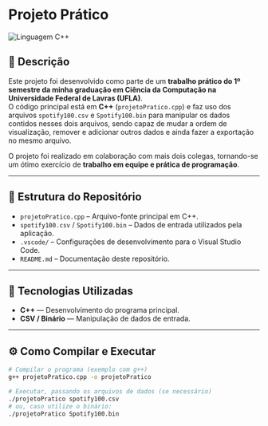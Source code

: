 # Projeto Prático

![Linguagem C++](https://img.shields.io/badge/Linguagem-C%2B%2B-blue?style=for-the-badge&logo=c%2B%2B&logoColor=white)

## 📖 Descrição

Este projeto foi desenvolvido como parte de um **trabalho prático do 1º semestre da minha graduação em Ciência da Computação na Universidade Federal de Lavras (UFLA)**.  
O código principal está em **C++** (`projetoPratico.cpp`) e faz uso dos arquivos `spotify100.csv` e `Spotify100.bin` para manipular os dados contidos nesses dois arquivos, sendo capaz de mudar a ordem de visualização, remover e adicionar outros dados e ainda fazer a exportação no mesmo arquivo.

O projeto foi realizado em colaboração com mais dois colegas, tornando-se um ótimo exercício de **trabalho em equipe e prática de programação**.

---

## 📂 Estrutura do Repositório

- `projetoPratico.cpp` – Arquivo-fonte principal em C++.
- `spotify100.csv` / `Spotify100.bin` – Dados de entrada utilizados pela aplicação.
- `.vscode/` – Configurações de desenvolvimento para o Visual Studio Code.
- `README.md` – Documentação deste repositório.

---

## 🚀 Tecnologias Utilizadas

- **C++** — Desenvolvimento do programa principal.
- **CSV / Binário** — Manipulação de dados de entrada.

---

## ⚙️ Como Compilar e Executar

```bash
# Compilar o programa (exemplo com g++)
g++ projetoPratico.cpp -o projetoPratico

# Executar, passando os arquivos de dados (se necessário)
./projetoPratico spotify100.csv
# ou, caso utilize o binário:
./projetoPratico Spotify100.bin
```
